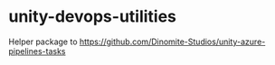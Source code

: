 # unity-devops-utilities

Helper package to https://github.com/Dinomite-Studios/unity-azure-pipelines-tasks
